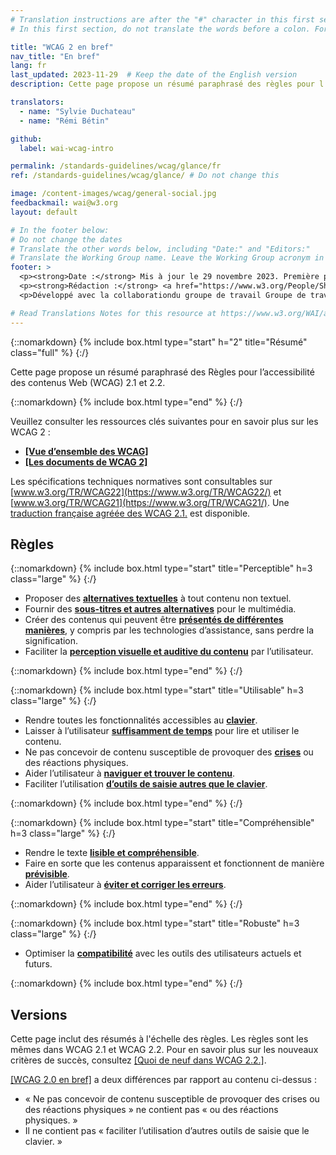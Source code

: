 ```yaml
---
# Translation instructions are after the "#" character in this first section. They are comments that do not show up in the web page. You do not need to translate the instructions after "#".
# In this first section, do not translate the words before a colon. For example, do not translate "title:". Do translate the text after "title:".

title: "WCAG 2 en bref"
nav_title: "En bref"
lang: fr
last_updated: 2023-11-29  # Keep the date of the English version
description: Cette page propose un résumé paraphrasé des règles pour l’accessibilité des contenus web (WCAG) 2.

translators: 
  - name: "Sylvie Duchateau"
  - name: "Rémi Bétin"

github:
  label: wai-wcag-intro

permalink: /standards-guidelines/wcag/glance/fr
ref: /standards-guidelines/wcag/glance/ # Do not change this

image: /content-images/wcag/general-social.jpg
feedbackmail: wai@w3.org
layout: default

# In the footer below:
# Do not change the dates
# Translate the other words below, including "Date:" and "Editors:"
# Translate the Working Group name. Leave the Working Group acronym in English.
footer: >
  <p><strong>Date :</strong> Mis à jour le 29 novembre 2023. Première publication juillet 2008.</p>
  <p><strong>Rédaction :</strong> <a href="https://www.w3.org/People/Shawn">Shawn Lawton Henry</a> et Wayne Dick.</p>
  <p>Développé avec la collaborationdu groupe de travail Groupe de travail Éducation et Promotion (<a href="https://www.w3.org/WAI/about/groups/eowg/">EOWG</a>) et le groupe de travail <span lang="en">Accessibility Guidelines Working Group</span> (<a href="https://www.w3.org/WAI/GL/">AG WG</a>).</p>

# Read Translations Notes for this resource at https://www.w3.org/WAI/about/translating/resources/resource-specific-instructions/
---
```


{::nomarkdown}
{% include box.html type="start" h="2" title="Résumé" class="full" %}
{:/}

Cette page propose un résumé paraphrasé des Règles pour l’accessibilité des contenus Web (WCAG) 2.1 et 2.2.

{::nomarkdown}
{% include box.html type="end" %}
{:/}

Veuillez consulter les ressources clés suivantes pour en savoir plus sur les WCAG 2 :
-   **[[Vue d’ensemble des WCAG]](/standards-guidelines/wcag/)**
-   **[[Les documents de WCAG 2]](/standards-guidelines/wcag/docs/)**

Les spécifications techniques normatives sont consultables sur [www.w3.org/TR/WCAG22](https://www.w3.org/TR/WCAG22/) et [www.w3.org/TR/WCAG21](https://www.w3.org/TR/WCAG21/). Une [traduction française agréée des WCAG 2.1.](https://www.w3.org/Translations/WCAG21-fr/) est disponible.

## Règles

{::nomarkdown}
{% include box.html type="start" title="Perceptible" h=3 class="large" %}
{:/}

-   Proposer des **[alternatives textuelles](https://www.w3.org/WAI/WCAG22/quickref/#text-equiv)** à tout contenu non textuel.
-   Fournir des [**sous-titres et autres alternatives**](https://www.w3.org/WAI/WCAG22/quickref/#media-equiv) pour le multimédia.
-   Créer des contenus qui peuvent être **[présentés de différentes manières](https://www.w3.org/WAI/WCAG22/quickref/#content-structure-separation)**, y compris par les technologies d’assistance, sans perdre la signification.
-   Faciliter la **[perception visuelle et auditive du contenu](https://www.w3.org/WAI/WCAG22/quickref/#visual-audio-contrast)** par l’utilisateur.

{::nomarkdown}
{% include box.html type="end" %}
{:/}

{::nomarkdown}
{% include box.html type="start" title="Utilisable" h=3 class="large" %}
{:/}

-   Rendre toutes les fonctionnalités accessibles au **[clavier](https://www.w3.org/WAI/WCAG22/quickref/#keyboard-operation)**.
-   Laisser à l’utilisateur **[suffisamment de temps](https://www.w3.org/WAI/WCAG22/quickref/#time-limits)** pour lire et utiliser le contenu.
-   Ne pas concevoir de contenu susceptible de provoquer des **[crises](https://www.w3.org/WAI/WCAG22/quickref/#seizures-and-physical-reactions)** ou des réactions physiques.
-   Aider l’utilisateur à **[naviguer et trouver le contenu](https://www.w3.org/WAI/WCAG22/quickref/#navigation-mechanisms)**.
-   Faciliter l’utilisation **[d’outils de saisie autres que le clavier](https://www.w3.org/WAI/WCAG22/quickref/#input-modalities)**.

{::nomarkdown}
{% include box.html type="end" %}
{:/}

{::nomarkdown}
{% include box.html type="start" title="Compréhensible" h=3 class="large" %}
{:/}

-   Rendre le texte **[lisible et compréhensible](https://www.w3.org/WAI/WCAG22/quickref/#meaning)**.
-   Faire en sorte que les contenus apparaissent et fonctionnent de manière **[prévisible](https://www.w3.org/WAI/WCAG22/quickref/#consistent-behavior)**.
-   Aider l’utilisateur à **[éviter et corriger les erreurs](https://www.w3.org/WAI/WCAG22/quickref/#minimize-error)**.

{::nomarkdown}
{% include box.html type="end" %}
{:/}

{::nomarkdown}
{% include box.html type="start" title="Robuste" h=3 class="large" %}
{:/}

-   Optimiser la **[compatibilité](https://www.w3.org/WAI/WCAG22/quickref/#ensure-compat)** avec les outils des utilisateurs actuels et futurs.

{::nomarkdown}
{% include box.html type="end" %}
{:/}

## Versions

Cette page inclut des résumés à l'échelle des règles. Les règles sont les mêmes dans WCAG 2.1 et WCAG 2.2. Pour en savoir plus sur les nouveaux critères de succès, consultez [[Quoi de neuf dans WCAG 2.2.]](/standards-guidelines/wcag/new-in-22/).

[[WCAG 2.0 en bref]](/standards-guidelines/wcag/20/glance/) a deux différences par rapport au contenu ci-dessus :
* « Ne pas concevoir de contenu susceptible de provoquer des crises ou des réactions physiques » ne contient pas « ou des réactions physiques. »
* Il ne contient pas « faciliter l’utilisation d’autres outils de saisie que le clavier. »

